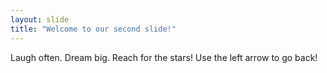 ```yaml
---
layout: slide
title: "Welcome to our second slide!"
---
```

Laugh often. Dream big. Reach for the stars!
Use the left arrow to go back!
